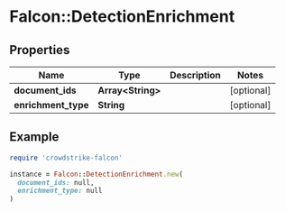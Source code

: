 # Falcon::DetectionEnrichment

## Properties

| Name | Type | Description | Notes |
| ---- | ---- | ----------- | ----- |
| **document_ids** | **Array&lt;String&gt;** |  | [optional] |
| **enrichment_type** | **String** |  | [optional] |

## Example

```ruby
require 'crowdstrike-falcon'

instance = Falcon::DetectionEnrichment.new(
  document_ids: null,
  enrichment_type: null
)
```

